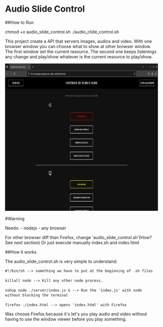 # Audio Slide Control

##How to Run

chmod +x audio_slide_control.sh
./audio_clide_control.sh

This project create a API that servers images, audios and video.
With one browser window you can choose what to show at other browser window.
The first window set the current resource. The second one keeps listenings any change and play/show
whatever is the current resource to play/show.

![project print](https://raw.githubusercontent.com/giovanecf/audio_slide_control/main/blob/print.jpg)

#Warning

Needs: - nodejs - any browser

For other browser diff than Firefox, change 'audio_slide_control.sh'(How? See next section)
Or just execute manually index.sh and index.html

##How it works

The audio_slide_control.sh is very simple to understand:

    #!/bin/sh --> something we have to put at the beginning of .sh files

    killall node --> Kill any other node process.

    nohup node ./server/index.js & --> Run the 'index.js' with node without blocking the terminal

    firefox ./index.html --> opens 'index.html' with Firefox

Was choose Firefox because it's let's you play audio and video without having to use the window viewer
before you play something.
